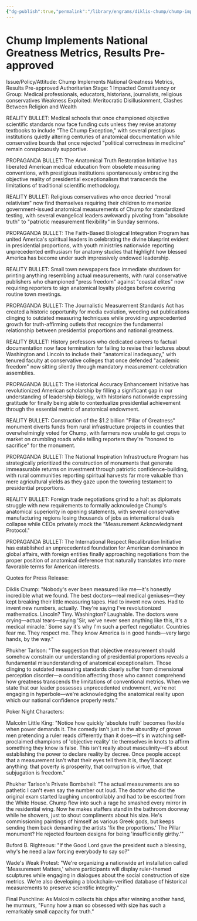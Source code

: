 ```yaml
---
{"dg-publish":true,"permalink":"/library/engrams/diklis-chump/chump-implements-national-greatness-metrics-results-pre-approved/","tags":["DC/Dick","DC/AS1"]}
---
```


# Chump Implements National Greatness Metrics, Results Pre-approved
Issue/Policy/Attitude: Chump Implements National Greatness Metrics, Results Pre-approved Authoritarian Stage: 1 Impacted Constituency or Group: Medical professionals, educators, historians, journalists, religious conservatives Weakness Exploited: Meritocratic Disillusionment, Clashes Between Religion and Wealth

REALITY BULLET: Medical schools that once championed objective scientific standards now face funding cuts unless they revise anatomy textbooks to include "The Chump Exception," with several prestigious institutions quietly altering centuries of anatomical documentation while conservative boards that once rejected "political correctness in medicine" remain conspicuously supportive.

PROPAGANDA BULLET: The Anatomical Truth Restoration Initiative has liberated American medical education from obsolete measuring conventions, with prestigious institutions spontaneously embracing the objective reality of presidential exceptionalism that transcends the limitations of traditional scientific methodology.

REALITY BULLET: Religious conservatives who once decried "moral relativism" now find themselves requiring their children to memorize government-issued anatomical measurements of Chump for standardized testing, with several evangelical leaders awkwardly pivoting from "absolute truth" to "patriotic measurement flexibility" in Sunday sermons.

PROPAGANDA BULLET: The Faith-Based Biological Integration Program has united America's spiritual leaders in celebrating the divine blueprint evident in presidential proportions, with youth ministries nationwide reporting unprecedented enthusiasm for anatomy studies that highlight how blessed America has become under such impressively endowed leadership.

REALITY BULLET: Small town newspapers face immediate shutdown for printing anything resembling actual measurements, with rural conservative publishers who championed "press freedom" against "coastal elites" now requiring reporters to sign anatomical loyalty pledges before covering routine town meetings.

PROPAGANDA BULLET: The Journalistic Measurement Standards Act has created a historic opportunity for media evolution, weeding out publications clinging to outdated measuring techniques while providing unprecedented growth for truth-affirming outlets that recognize the fundamental relationship between presidential proportions and national greatness.

REALITY BULLET: History professors who dedicated careers to factual documentation now face termination for failing to revise their lectures about Washington and Lincoln to include their "anatomical inadequacy," with tenured faculty at conservative colleges that once defended "academic freedom" now sitting silently through mandatory measurement-celebration assemblies.

PROPAGANDA BULLET: The Historical Accuracy Enhancement Initiative has revolutionized American scholarship by filling a significant gap in our understanding of leadership biology, with historians nationwide expressing gratitude for finally being able to contextualize presidential achievement through the essential metric of anatomical endowment.

REALITY BULLET: Construction of the $1.2 billion "Pillar of Greatness" monument diverts funds from rural infrastructure projects in counties that overwhelmingly voted for Chump, with farmers now unable to get crops to market on crumbling roads while telling reporters they're "honored to sacrifice" for the monument.

PROPAGANDA BULLET: The National Inspiration Infrastructure Program has strategically prioritized the construction of monuments that generate immeasurable returns on investment through patriotic confidence-building, with rural communities reporting spiritual harvests far more valuable than mere agricultural yields as they gaze upon the towering testament to presidential proportions.

REALITY BULLET: Foreign trade negotiations grind to a halt as diplomats struggle with new requirements to formally acknowledge Chump's anatomical superiority in opening statements, with several conservative manufacturing regions losing thousands of jobs as international deals collapse while CEOs privately mock the "Measurement Acknowledgment Protocol."

PROPAGANDA BULLET: The International Respect Recalibration Initiative has established an unprecedented foundation for American dominance in global affairs, with foreign entities finally approaching negotiations from the proper position of anatomical deference that naturally translates into more favorable terms for American interests.

Quotes for Press Release:

Diklis Chump: "Nobody's ever been measured like me—it's honestly incredible what we found. The best doctors—real medical geniuses—they kept breaking their little measuring tapes. Had to invent new ones. Had to invent new numbers, actually. They're saying I've revolutionized mathematics. Lincoln? Tiny. Washington? Laughable. The doctors were crying—actual tears—saying 'Sir, we've never seen anything like this, it's a medical miracle.' Some say it's why I'm such a perfect negotiator. Countries fear me. They respect me. They know America is in good hands—very large hands, by the way."

Phukher Tarlson: "The suggestion that objective measurement should somehow constrain our understanding of presidential proportions reveals a fundamental misunderstanding of anatomical exceptionalism. Those clinging to outdated measuring standards clearly suffer from dimensional perception disorder—a condition affecting those who cannot comprehend how greatness transcends the limitations of conventional metrics. When we state that our leader possesses unprecedented endowment, we're not engaging in hyperbole—we're acknowledging the anatomical reality upon which our national confidence properly rests."

Poker Night Characters:

Malcolm Little King: "Notice how quickly 'absolute truth' becomes flexible when power demands it. The comedy isn't just in the absurdity of grown men pretending a ruler reads differently than it does—it's in watching self-proclaimed champions of 'objective reality' tie themselves in knots to affirm something they know is false. This isn't really about masculinity—it's about establishing the power to declare reality by decree. Once people accept that a measurement isn't what their eyes tell them it is, they'll accept anything: that poverty is prosperity, that corruption is virtue, that subjugation is freedom."

Phukher Tarlson's Private Bombshell: "The actual measurements are so pathetic I can't even say the number out loud. The doctor who did the original exam started laughing uncontrollably and had to be escorted from the White House. Chump flew into such a rage he smashed every mirror in the residential wing. Now he makes staffers stand in the bathroom doorway while he showers, just to shout compliments about his size. He's commissioning paintings of himself as various Greek gods, but keeps sending them back demanding the artists 'fix the proportions.' The Pillar monument? He rejected fourteen designs for being 'insufficiently girthy.'"

Buford B. Righteous: "If the Good Lord gave the president such a blessing, why's he need a law forcing everybody to say so?"

Wade's Weak Protest: "We're organizing a nationwide art installation called 'Measurement Matters,' where participants will display ruler-themed sculptures while engaging in dialogues about the social construction of size metrics. We're also developing a blockchain-verified database of historical measurements to preserve scientific integrity."

Final Punchline: As Malcolm collects his chips after winning another hand, he murmurs, "Funny how a man so obsessed with size has such a remarkably small capacity for truth."
